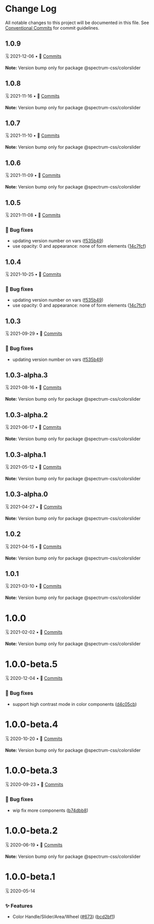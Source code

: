 # Change Log

All notable changes to this project will be documented in this file.
See [Conventional Commits](https://conventionalcommits.org) for commit guidelines.

<a name="1.0.9"></a>
## 1.0.9
🗓 2021-12-06 • 📝 [Commits](https://github.com/adobe/spectrum-css/compare/@spectrum-css/colorslider@1.0.8...@spectrum-css/colorslider@1.0.9)

**Note:** Version bump only for package @spectrum-css/colorslider





<a name="1.0.8"></a>
## 1.0.8
🗓 2021-11-16 • 📝 [Commits](https://github.com/adobe/spectrum-css/compare/@spectrum-css/colorslider@1.0.7...@spectrum-css/colorslider@1.0.8)

**Note:** Version bump only for package @spectrum-css/colorslider





<a name="1.0.7"></a>
## 1.0.7
🗓 2021-11-10 • 📝 [Commits](https://github.com/adobe/spectrum-css/compare/@spectrum-css/colorslider@1.0.6...@spectrum-css/colorslider@1.0.7)

**Note:** Version bump only for package @spectrum-css/colorslider





<a name="1.0.6"></a>
## 1.0.6
🗓 2021-11-09 • 📝 [Commits](https://github.com/adobe/spectrum-css/compare/@spectrum-css/colorslider@1.0.5...@spectrum-css/colorslider@1.0.6)

**Note:** Version bump only for package @spectrum-css/colorslider





<a name="1.0.5"></a>
## 1.0.5
🗓 2021-11-08 • 📝 [Commits](https://github.com/adobe/spectrum-css/compare/@spectrum-css/colorslider@1.0.3-alpha.3...@spectrum-css/colorslider@1.0.5)

### 🐛 Bug fixes

* updating version number on vars ([f535b49](https://github.com/adobe/spectrum-css/commit/f535b49))
* use opacity: 0 and appearance: none of form elements ([14c7fcf](https://github.com/adobe/spectrum-css/commit/14c7fcf))





<a name="1.0.4"></a>
## 1.0.4
🗓 2021-10-25 • 📝 [Commits](https://github.com/adobe/spectrum-css/compare/@spectrum-css/colorslider@1.0.3-alpha.3...@spectrum-css/colorslider@1.0.4)

### 🐛 Bug fixes

* updating version number on vars ([f535b49](https://github.com/adobe/spectrum-css/commit/f535b49))
* use opacity: 0 and appearance: none of form elements ([14c7fcf](https://github.com/adobe/spectrum-css/commit/14c7fcf))





<a name="1.0.3"></a>
## 1.0.3
🗓 2021-09-29 • 📝 [Commits](https://github.com/adobe/spectrum-css/compare/@spectrum-css/colorslider@1.0.3-alpha.3...@spectrum-css/colorslider@1.0.3)

### 🐛 Bug fixes

* updating version number on vars ([f535b49](https://github.com/adobe/spectrum-css/commit/f535b49))





<a name="1.0.3-alpha.3"></a>
## 1.0.3-alpha.3
🗓 2021-08-16 • 📝 [Commits](https://github.com/adobe/spectrum-css/compare/@spectrum-css/colorslider@1.0.3-alpha.2...@spectrum-css/colorslider@1.0.3-alpha.3)

**Note:** Version bump only for package @spectrum-css/colorslider





<a name="1.0.3-alpha.2"></a>
## 1.0.3-alpha.2
🗓 2021-06-17 • 📝 [Commits](https://github.com/adobe/spectrum-css/compare/@spectrum-css/colorslider@1.0.3-alpha.1...@spectrum-css/colorslider@1.0.3-alpha.2)

**Note:** Version bump only for package @spectrum-css/colorslider





<a name="1.0.3-alpha.1"></a>
## 1.0.3-alpha.1
🗓 2021-05-12 • 📝 [Commits](https://github.com/adobe/spectrum-css/compare/@spectrum-css/colorslider@1.0.3-alpha.0...@spectrum-css/colorslider@1.0.3-alpha.1)

**Note:** Version bump only for package @spectrum-css/colorslider





<a name="1.0.3-alpha.0"></a>
## 1.0.3-alpha.0
🗓 2021-04-27 • 📝 [Commits](https://github.com/adobe/spectrum-css/compare/@spectrum-css/colorslider@1.0.2...@spectrum-css/colorslider@1.0.3-alpha.0)

**Note:** Version bump only for package @spectrum-css/colorslider





<a name="1.0.2"></a>
## 1.0.2
🗓 2021-04-15 • 📝 [Commits](https://github.com/adobe/spectrum-css/compare/@spectrum-css/colorslider@1.0.1...@spectrum-css/colorslider@1.0.2)

**Note:** Version bump only for package @spectrum-css/colorslider





<a name="1.0.1"></a>
## 1.0.1
🗓 2021-03-10 • 📝 [Commits](https://github.com/adobe/spectrum-css/compare/@spectrum-css/colorslider@1.0.0...@spectrum-css/colorslider@1.0.1)

**Note:** Version bump only for package @spectrum-css/colorslider





<a name="1.0.0"></a>
# 1.0.0
🗓 2021-02-02 • 📝 [Commits](https://github.com/adobe/spectrum-css/compare/@spectrum-css/colorslider@1.0.0-beta.5...@spectrum-css/colorslider@1.0.0)

**Note:** Version bump only for package @spectrum-css/colorslider





<a name="1.0.0-beta.5"></a>
# 1.0.0-beta.5
🗓 2020-12-04 • 📝 [Commits](https://github.com/adobe/spectrum-css/compare/@spectrum-css/colorslider@1.0.0-beta.4...@spectrum-css/colorslider@1.0.0-beta.5)

### 🐛 Bug fixes

* support high contrast mode in color components ([d4c05cb](https://github.com/adobe/spectrum-css/commit/d4c05cb))





<a name="1.0.0-beta.4"></a>
# 1.0.0-beta.4
🗓 2020-10-20 • 📝 [Commits](https://github.com/adobe/spectrum-css/compare/@spectrum-css/colorslider@1.0.0-beta.3...@spectrum-css/colorslider@1.0.0-beta.4)

**Note:** Version bump only for package @spectrum-css/colorslider





<a name="1.0.0-beta.3"></a>
# 1.0.0-beta.3
🗓 2020-09-23 • 📝 [Commits](https://github.com/adobe/spectrum-css/compare/@spectrum-css/colorslider@1.0.0-beta.2...@spectrum-css/colorslider@1.0.0-beta.3)

### 🐛 Bug fixes

* wip fix more components ([b74dbb8](https://github.com/adobe/spectrum-css/commit/b74dbb8))





<a name="1.0.0-beta.2"></a>
# 1.0.0-beta.2
🗓 2020-06-19 • 📝 [Commits](https://github.com/adobe/spectrum-css/compare/@spectrum-css/colorslider@1.0.0-beta.1...@spectrum-css/colorslider@1.0.0-beta.2)

**Note:** Version bump only for package @spectrum-css/colorslider





<a name="1.0.0-beta.1"></a>
# 1.0.0-beta.1
🗓 2020-05-14

### ✨ Features

* Color Handle/Slider/Area/Wheel ([#673](https://github.com/adobe/spectrum-css/issues/673)) ([bcd2bf1](https://github.com/adobe/spectrum-css/commit/bcd2bf1))
